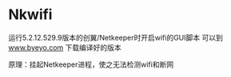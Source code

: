 # Nkwifi
运行5.2.12.529.9版本的创翼/Netkeeper时开启wifi的GUI脚本
可以到 www.byeyo.com 下载编译好的版本

原理：挂起Netkeeper进程，使之无法检测wifi和断网

